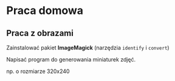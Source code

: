 # Praca domowa

## Praca z obrazami

Zainstalować pakiet **ImageMagick** (narzędzia `identify` i `convert`)

Napisać program do generowania miniaturek zdjęć.

np. o rozmiarze 320x240

